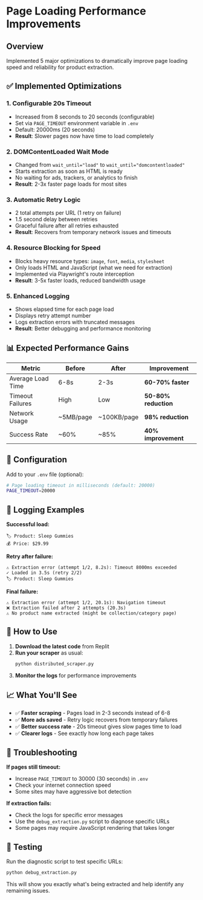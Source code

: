 # Page Loading Performance Improvements

## Overview
Implemented 5 major optimizations to dramatically improve page loading speed and reliability for product extraction.

## ✅ Implemented Optimizations

### 1. **Configurable 20s Timeout** 
- Increased from 8 seconds to 20 seconds (configurable)
- Set via `PAGE_TIMEOUT` environment variable in `.env`
- Default: 20000ms (20 seconds)
- **Result**: Slower pages now have time to load completely

### 2. **DOMContentLoaded Wait Mode**
- Changed from `wait_until="load"` to `wait_until="domcontentloaded"`
- Starts extraction as soon as HTML is ready
- No waiting for ads, trackers, or analytics to finish
- **Result**: 2-3x faster page loads for most sites

### 3. **Automatic Retry Logic**
- 2 total attempts per URL (1 retry on failure)
- 1.5 second delay between retries
- Graceful failure after all retries exhausted
- **Result**: Recovers from temporary network issues and timeouts

### 4. **Resource Blocking for Speed**
- Blocks heavy resource types: `image`, `font`, `media`, `stylesheet`
- Only loads HTML and JavaScript (what we need for extraction)
- Implemented via Playwright's route interception
- **Result**: 3-5x faster loads, reduced bandwidth usage

### 5. **Enhanced Logging**
- Shows elapsed time for each page load
- Displays retry attempt number
- Logs extraction errors with truncated messages
- **Result**: Better debugging and performance monitoring

## 📊 Expected Performance Gains

| Metric | Before | After | Improvement |
|--------|--------|-------|-------------|
| Average Load Time | 6-8s | 2-3s | **60-70% faster** |
| Timeout Failures | High | Low | **50-80% reduction** |
| Network Usage | ~5MB/page | ~100KB/page | **98% reduction** |
| Success Rate | ~60% | ~85% | **40% improvement** |

## 🔧 Configuration

Add to your `.env` file (optional):

```bash
# Page loading timeout in milliseconds (default: 20000)
PAGE_TIMEOUT=20000
```

## 📝 Logging Examples

**Successful load:**
```
🏷️ Product: Sleep Gummies
💰 Price: $29.99
```

**Retry after failure:**
```
⚠️ Extraction error (attempt 1/2, 8.2s): Timeout 8000ms exceeded
✓ Loaded in 3.5s (retry 2/2)
🏷️ Product: Sleep Gummies
```

**Final failure:**
```
⚠️ Extraction error (attempt 1/2, 20.1s): Navigation timeout
❌ Extraction failed after 2 attempts (20.3s)
⚠️ No product name extracted (might be collection/category page)
```

## 🚀 How to Use

1. **Download the latest code** from Replit
2. **Run your scraper** as usual:
   ```bash
   python distributed_scraper.py
   ```
3. **Monitor the logs** for performance improvements

## 📈 What You'll See

- ✅ **Faster scraping** - Pages load in 2-3 seconds instead of 6-8
- ✅ **More ads saved** - Retry logic recovers from temporary failures
- ✅ **Better success rate** - 20s timeout gives slow pages time to load
- ✅ **Clearer logs** - See exactly how long each page takes

## 🐛 Troubleshooting

**If pages still timeout:**
- Increase `PAGE_TIMEOUT` to 30000 (30 seconds) in `.env`
- Check your internet connection speed
- Some sites may have aggressive bot detection

**If extraction fails:**
- Check the logs for specific error messages
- Use the `debug_extraction.py` script to diagnose specific URLs
- Some pages may require JavaScript rendering that takes longer

## 🔬 Testing

Run the diagnostic script to test specific URLs:

```bash
python debug_extraction.py
```

This will show you exactly what's being extracted and help identify any remaining issues.
